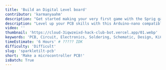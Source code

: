```yaml
---
title: 'Build an Digital Level board'
contributor: 'karmanyaahm'
description: "Get started making your very first game with the Sprig game engine, using JavaScript! Sprig is a great tool for both beginners and advanced programmers, and if you make a game, you can get a free DIY handheld console! Follow this four-part series in order, and you'll get to make your very own puzzle game."
description: "Level up your PCB skills with this Arduino-nano compatible digital level. You can use it to measure angles, decorate your room, or do anything you can with an Arduino!"
video: ''
thumbnail: 'https://cloud-3iqwzeixd-hack-club-bot.vercel.app/01.webp'
keywords: 'PCB, Circuit, Electronics, Soldering, Schematic, Design, KiCAD, EDA, Difficult'
timeEstimate: '6 Hours' # ????? IDK
difficulty: 'Difficult'
slug: 'sparkletilt-pcb'
short: 'Make a microcontroller PCB!'
isBatch: True
---
```

